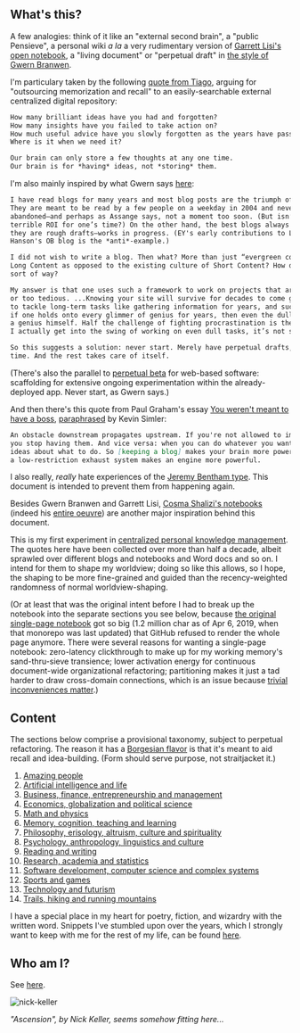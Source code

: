## What's this?

A few analogies: think of it like an "external second brain", a "public Pensieve", a personal wiki *a la* a very rudimentary version of [Garrett Lisi's open notebook](http://deferentialgeometry.org/), a "living document" or "perpetual draft" in [the style of Gwern Branwen](https://www.gwern.net/About#long-content). 

I'm particulary taken by the following [quote from Tiago](https://praxis.fortelabs.co/basboverview/), arguing for "outsourcing memorization and recall" to an easily-searchable external centralized digital repository:

```markdown
How many brilliant ideas have you had and forgotten? 
How many insights have you failed to take action on? 
How much useful advice have you slowly forgotten as the years have passed?
Where is it when we need it? 

Our brain can only store a few thoughts at any one time. 
Our brain is for *having* ideas, not *storing* them.
```

I'm also mainly inspired by what Gwern says [here](https://www.gwern.net/About#long-content):

```markdown
I have read blogs for many years and most blog posts are the triumph of the hare over the tortoise.
They are meant to be read by a few people on a weekday in 2004 and never again, and are quickly
abandoned—and perhaps as Assange says, not a moment too soon. (But isn’t that sad? Isn’t it a 
terrible ROI for one’s time?) On the other hand, the best blogs always seem to be building something:
they are rough drafts—works in progress. (EY's early contributions to LW is an example; Robin 
Hanson's OB blog is the *anti*-example.) 

I did not wish to write a blog. Then what? More than just “evergreen content”, what would constitute 
Long Content as opposed to the existing culture of Short Content? How does one live in a Long Now 
sort of way?

My answer is that one uses such a framework to work on projects that are too big to work on normally
or too tedious. ...Knowing your site will survive for decades to come gives you the mental wherewithal
to tackle long-term tasks like gathering information for years, and such persistence can be useful --
if one holds onto every glimmer of genius for years, then even the dullest person may look a bit like
a genius himself. Half the challenge of fighting procrastination is the pain of starting—I find when 
I actually get into the swing of working on even dull tasks, it’s not so bad. 

So this suggests a solution: never start. Merely have perpetual drafts, which one tweaks from time to
time. And the rest takes care of itself.
```

(There's also the parallel to [perpetual beta](https://breakingsmart.com/en/season-1/running-code-and-perpetual-beta/) for web-based software: scaffolding for extensive ongoing experimentation within the already-deployed app. Never start, as Gwern says.)

And then there's this quote from Paul Graham's essay [You weren't meant to have a boss](http://www.paulgraham.com/boss.html), [paraphrased](https://meltingasphalt.com/about/) by Kevin Simler:

```markdown
An obstacle downstream propagates upstream. If you're not allowed to implement new ideas, 
you stop having them. And vice versa: when you can do whatever you want, you have more 
ideas about what to do. So [keeping a blog] makes your brain more powerful in the same way
a low-restriction exhaust system makes an engine more powerful.
```

I also really, *really* hate experiences of the [Jeremy Bentham type](https://github.com/monastri/monastri.github.io/blob/master/notes-amazing-people.md#Jeremy-bentham). This document is intended to prevent them from happening again.

Besides Gwern Branwen and Garrett Lisi, [Cosma Shalizi's notebooks](http://bactra.org/notebooks/) (indeed his [entire oeuvre](http://bactra.org/)) are another major inspiration behind this document. 

This is my first experiment in [centralized personal knowledge management](https://github.com/monastri/monastri.github.io/blob/master/notes-memory-cognition-teaching-learning.md#Personal-knowledge-management). The quotes here have been collected over more than half a decade, albeit sprawled over different blogs and notebooks and Word docs and so on. I intend for them to shape my worldview; doing so like this allows, so I hope, the shaping to be more fine-grained and guided than the recency-weighted randomness of normal worldview-shaping. 

(Or at least that was the original intent before I had to break up the notebook into the separate sections you see below, because [the original single-page notebook](https://github.com/monastri/monastri.github.io/blob/master/quotes.md) got so big (1.2 million char as of Apr 6, 2019, when that monorepo was last updated) that GitHub refused to render the whole page anymore. There were several reasons for wanting a single-page notebook: zero-latency clickthrough to make up for my working memory's sand-thru-sieve transience; lower activation energy for continuous document-wide organizational refactoring; partitioning makes it just a tad harder to draw cross-domain connections, which is an issue because [trivial inconveniences matter](https://www.lesswrong.com/posts/reitXJgJXFzKpdKyd/beware-trivial-inconveniences).)

## Content

The sections below comprise a provisional taxonomy, subject to perpetual refactoring. The reason it has a [Borgesian flavor](https://github.com/monastri/monastri.github.io/blob/master/poetry.md#the-celestial-emporium-of-benevolent-knowledge) is that it's meant to aid recall and idea-building. (Form should serve purpose, not straitjacket it.) 

1. [Amazing people](https://github.com/monastri/monastri.github.io/edit/master/notes-amazing-people.md)
2. [Artificial intelligence and life](https://github.com/monastri/monastri.github.io/blob/master/notes-artificial-intelligence-life.md)
3. [Business, finance, entrepreneurship and management](https://github.com/monastri/monastri.github.io/blob/master/notes-business-finance-entrepreneurship-management.md)
4. [Economics, globalization and political science](https://github.com/monastri/monastri.github.io/blob/master/notes-economics-political-science-globalization.md)
5. [Math and physics](https://github.com/monastri/monastri.github.io/blob/master/notes-math-physics.md)
6. [Memory, cognition, teaching and learning](https://github.com/monastri/monastri.github.io/blob/master/notes-memory-cognition-teaching-learning.md)
7. [Philosophy, erisology, altruism, culture and spirituality](https://github.com/monastri/monastri.github.io/blob/master/notes-philosophy-erisology-altruism-culture-spirituality.md)
8. [Psychology, anthropology, linguistics and culture](https://github.com/monastri/monastri.github.io/blob/master/notes-psychology-anthropology-linguistics-culture.md)
8. [Reading and writing](https://github.com/monastri/monastri.github.io/blob/master/notes-reading-writing.md)
9. [Research, academia and statistics](https://github.com/monastri/monastri.github.io/blob/master/notes-research-academia-statistics.md)
10. [Software development, computer science and complex systems](https://github.com/monastri/monastri.github.io/blob/master/notes-software-development-computer-science-complex-systems.md)
11. [Sports and games](https://github.com/monastri/monastri.github.io/blob/master/notes-sports-games.md)
12. [Technology and futurism](https://github.com/monastri/monastri.github.io/blob/master/notes-technology-futurism.md)
13. [Trails, hiking and running mountains](https://github.com/monastri/monastri.github.io/blob/master/notes-trails-hiking-running-mountains.md)

I have a special place in my heart for poetry, fiction, and wizardry with the written word. Snippets I've stumbled upon over the years, which I strongly want to keep with me for the rest of my life, can be found [here](https://github.com/monastri/monastri.github.io/blob/master/poetry.md).

## Who am I? 

See [here](https://listsofnotes.quora.com/About-me-1).

![nick-keller](https://payload.cargocollective.com/1/6/221619/5208254/Ascension_Fin_NK.jpg)

*"Ascension", by Nick Keller, seems somehow fitting here...*
